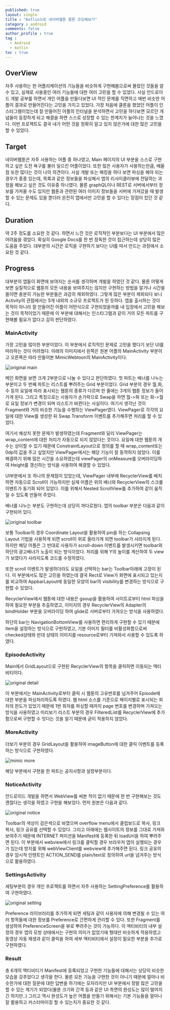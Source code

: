 ```yaml
---
published: true
layout: single
title : "Kotlin으로 네이버웹툰 클론 코딩해보기"
category : android
comments: false
author_profile : true
tag : 
  - Android
  - kotlin
toc : true
---
```


## OverView

자주 사용하는 한 어플리케이션의 기능들을 비슷하게 구현해봄으로써 몰랐던 것들을 알 수 있고, 실제로 사용중인 여러 기능들에 대한 여러 고민을 할 수 있었다. 사실 안드로이드 개발 공부를 하면서 개인 어플을 만들다보면 UI 적인 문제를 직면하고 매번 비슷한 어플이 결과로 만들어진다는 고민을 가지고 있었다. 가장 처음에 클론을 했었던 어플이 인스타그램이었는데 잘 만들어진 어플의 인터널을 분석하면서 고민을 하다보면 모르던 개념들이 등장하게 되고 해결을 하면 스스로 성장할 수 있는 한계치가 늘어나는 것을 느꼈다. 이번 프로젝트도 결국 내가 어떤 것을 정확히 알고 있지 않은가에 대한 많은 고민을 할 수 있었다.


## Target

네이버웹툰은 자주 사용하는 어플 중 하나였고, Main 페이지의 UI 부분을 스스로 구현하고 싶은 도전 욕구를 불러 일으킨 어플이었다. 또한 많은 사용자가 사용하는만큼, 배울 점 또한 많다는 것이 나의 의견이다. 사실 개발 또는 해킹을 하다 보면 파싱을 해야 되는 경우가 종종 있는데, 목록과 같은 정보들을 파싱해서 앱의 리사이클러뷰에 전달하는 과정을 해보고 싶은 것도 이유중 하나였다. 물론 graphQL이나 REST로 서버에서부터 정보를 가져올 수도 있지만 웹툰과 관련된 여러 이미지 정보들을 서버에 가져갔을 때 발생할 수 있는 문제도 있을 뿐더러 온전히 앱에서만 고민을 할 수 있다는 장점이 컸던 것 같다.

## Duration 

약 2주 정도를 소요한 것 같다. 하면서 느낀 것은 로직적인 부분보다는 UI 부분에서 많은 어려움을 겪었다. 확실히 Google Docs를 한 번 정독한 것이 접근하는데 상당히 많은 도움을 주었다. 대부분의 시간은 로직을 구현하기 보다는 UI를 따서 만드는 과정에서 소요된 것 같다. 

## Progress 

대부분의 앱들이 화면에 보여지는 순서를 생각하며 개발을 하였던 것 같다. 물론 어떻게 보면 실질적으로 웹툰의 모든 내용을 보여주지는 않지만 구현하는 방법을 알거나 시간을 들이면 충분히 가능한 부분들은 과감히 제외하였다. 그렇게 많은 부분이 제외되다 보니 Activity의 관점에서는 5개 내외의 소규모 프로젝트가 된 듯하다. 앱을 출시하는 것이 목적이 아니라 잘 만들어진 어플이 어떤식으로 구현되었을까를 내 입장에서 고민을 해보는 것이 목적이었기 때문에 이 부분에 대해서는 인스타그램과 같이 거의 모든 파트를 구현해볼 필요가 없다고 감히 판단하였다.

### MainActivity

가장 고민을 많이한 부분이었다. 이 부분에서 로직적인 문제로 고민을 했다기 보단 UI를 따라하는 것이 어려웠다. 아래의 이미지에서 왼쪽은 원본 어플의 MainActivity 부분이고 오른쪽은 따라 만들어본 MimicWebtoon의 MainActivity이다.

![original main](https://raw.githubusercontent.com/wizleysw/MimicWebtoon/master/img/original/combined_menu.png)

메인 화면을 보면 크게 2부분으로 나눌 수 있다고 판단하였다. 첫 파트는 배너를 나누는 부분이고 두 번째 파트는 리스트를 뿌려주는 Grid 부분이었다. Grid 부분의 경우 월,화,수 등의 요일에 따라 표시되는 웹툰의 종류가 다르며 한 줄에는 3개의 웹툰 정보가 들어가게 된다. 그리고 특징으로는 사용자가 손가락으로 Swap을 하면 월->화 또는 화->월로 요일 정보가 변경이 되며 리스트가 바뀐다는 사실이다. 여기서 생각난 것이 Fragment와 거의 비슷한 기능을 수행하는 ViewPager였다. ViewPager로 각각의 요일에 대한 View를 생성한 뒤 Swap Transform 이벤트를 추가해주면 처리를 할 수 있었다. 

여기서 예상치 못한 문제가 발생하였는데 Fragment와 달리 ViewPager는 wrap_content에 대한 처리가 자동으로 되지 않았다는 것이다. 요일에 대한 웹툰의 개수는 상이할 수 있기 때문에 ConstraintLayout으로 정의를 할 때 wrap_content또는 0dp의 값을 주고 싶었지만 ViewPager에서는 해당 기능이 잘 동작하지 않았다. 이를 해결하기 위해 많은 시간을 소요하였는데 viewPager의 onMeasure를 오버라이딩하여 Height를 갱신하는 방식을 사용하여 해결할 수 있었다.

UI부분에서 또 하나의 문제점이 있었는데, ViewPager 내부에 RecyclerView를 배치하면 자동으로 Scroll이 가능하지만 실제 어플은 위의 배너와 RecyclerView의 스크롤 이벤트가 동기화 되어 있었다. 이를 위해서 Nested ScrollView를 추가하여 같이 움직일 수 있도록 만들어 주었다.

배너를 나누는 부분도 구현하는데 상당히 까다로웠다. 앱의 toolbar 부분은 다음과 같이 구현되어 있다.

![original toolbar](https://raw.githubusercontent.com/wizleysw/MimicWebtoon/master/img/original/combined_detail.png)

보통 Toolbar의 경우 Coordinate Layout을 활용하여 pin을 하는 Collapsing Layout 기법을 사용하게 되면 scroll이 위로 올라가게 되면 toolbar가 사라지게 된다. 하지만 해당 어플은 그 반대로 사용자가 scroll-down 이벤트를 발생시키면 toolbar와 하단의 광고배너가 노출이 되는 방식이었다. 처리를 위해 Y의 높이를 계산하여 두 view가 보였다가 사라지도록 코드를 수정하였다.

또한 scroll 이벤트가 발생하더라도 요일을 선택하는 bar는 Toolbar아래에 고정이 된다. 이 부분에서도 많은 고민을 하였는데 결국 Rect로 View가 화면에 표시되고 있는지를 비교하여 AppbarLayout에 동일한 모양의 bar의 visibility를 변경하는 방식으로 구현할 수 있었다.

RecyclerView에서 웹툰에 대한 내용은 gsoup을 활용하여 사이트로부터 html 파싱을 하여 필요한 부분을 추출하였고, 이미지의 경우 RecyclerView의 Adapter의 bindHolder 부분을 오버라이딩 하여 glide로 서버로부터 가져오는 방식을 사용하였다.

하단의 bar는 NavigationBottomView를 사용하면 편리하게 구현할 수 있기 때문에 item을 설정하는 방식으로 구현하였고, 기본 이미지 필터를 비활성화함으로써 checked상태와 반대 상태의 이미지를 resource로부터 가져와서 사용할 수 있도록 하였다.

### EpisodeActivity

Main에서 GridLayout으로 구현된 RecyclerView의 항목을 클릭하면 이동되는 액티비티이다. 

![original detail](https://raw.githubusercontent.com/wizleysw/MimicWebtoon/master/img/original/combined_episode.png)

이 부분에서는 MainActivity로부터 클릭 시 웹툰의 고유번호를 넘겨주어 Episode에 대한 부분을 파싱처리하도록 하였다. 웹 html 소스를 기준으로 페이지별로 표시되는 회차의 한도가 있었기 때문에 1번 회차를 파싱할 때까지 page 번호를 변경하며 가져오는 방식을 사용하였고 미리보기 리스트 부분의 경우 FilteredList를 RecyclerView에 추가함으로써 구현할 수 잇다는 것을 알기 때문에 굳이 적용하지 않았다.

### MoreActivity

더보기 부분의 경우 GridLayout을 활용하여 imageButton에 대한 클릭 이벤트를 등록하는 방식으로 구현하였다.

![mimic more](https://raw.githubusercontent.com/wizleysw/MimicWebtoon/master/img/mimic/combined_more.png)

해당 부분에서 구현을 한 파트는 공지사항과 설정부분이다.

### NoticeActivity

안드로이드 개발을 하면서 WebView를 써본 적이 없기 때문에 한 번 구현해보는 것도 괜찮다는 생각을 하였고 구현을 해보았다. 먼저 원본은 다음과 같다.

![original notice](https://raw.githubusercontent.com/wizleysw/MimicWebtoon/master/img/original/combined_webview..png)

Toolbar의 색상이 검은색으로 바꼈으며 overflow menu에서 클립보드로 복사, 링크 복사, 링크 공유를 선택할 수 있었다. 그리고 아래에는 웹사이트의 정보를 그대로 가져와 보여주기 때문에 INTERNET 퍼미션을 Manifest에 등록한 뒤 loadUrl을 하여 뿌려주면 된다. 이 부분에서 webview에서 링크를 클릭할 경우 브라우저 앱이 실행되는 경우가 있는데 방지를 위해 webViewClient를 webview에 추가해주면 된다. 링크 공유의 경우 암시적 인텐트인 ACTION_SEND를 plain/text로 정의하여 url을 넘겨주는 방식으로 활용하였다. 


### SettingsActivity

세팅부분의 경우 개인 프로젝트를 하면서 자주 사용하는 SettingPreference를 활용하여 구현하였다. 

![original setting](https://raw.githubusercontent.com/wizleysw/MimicWebtoon/master/img/original/combined_setting.png)

Preference 라이브러리를 추가하게 되면 세팅과 같이 사용자에 의해 변경될 수 있는 여러 항목들에 대한 정보를 Preference로 간편하게 관리할 수 있다. 또한 Fragment를 생성하여 PreferenceScreen을 뷰로 뿌려주는 것이 가능하다. 이 액티비티의 내부 설정의 경우 앱의 모방 상태에서는 구현의 의미가 없었기에 형태만 비슷하게 적용하였고 동영상 자동 재생과 같이 클릭을 하여 세부 액티비티에서 설정이 필요한 부분을 추가로 구현하였다.

### Result

총 6개의 액티비티가 Manifest에 등록되었고 구현한 기능들에 대해서는 상당히 비슷한 모습을 갖추었다고 생각을 한다. 물론 모든 기능을 구현한 것이 아니기 때문에 얼마나 비슷한가에 대한 질문에 대한 답변을 하기에는 모자라지만 UI 부분에서 정말 많은 고민을 할 수 있는 계기가 되었다(물론 크기와 간격 등과 같은 UI 측면의 완성도는 많이 떨어지긴 하지만..) 그리고 역시 완성도가 높은 어플을 만들기 위해서는 기본 기능들을 얼마나 잘 활용하고 커스터마이징 할 수 있는지가 중요한 것 같다.


